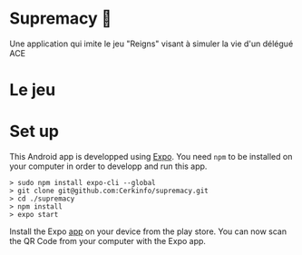 # Supremacy :crown:
Une application qui imite le jeu "Reigns" visant à simuler la vie d'un délégué ACE

# Le jeu



# Set up

This Android app is developped using [Expo](https://expo.io/).
You need `npm` to be installed on your computer in order to developp and run this app.

```
> sudo npm install expo-cli --global
> git clone git@github.com:Cerkinfo/supremacy.git
> cd ./supremacy
> npm install
> expo start
```
Install the Expo [app](https://play.google.com/store/apps/details?id=host.exp.exponent&referrer=www) on your device from the play store. You can now scan the QR Code from your computer with the Expo app.
